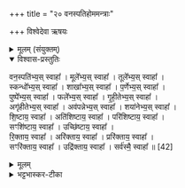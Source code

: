 +++
title = "२० वनस्पतिहोममन्त्राः"

+++
विश्वेदेवा ऋषयः
<details><summary>मूलम् (संयुक्तम्)</summary>

वन॒स्पति॑भ्य॒स्स्वाहा॒ मूले᳚भ्य॒स्स्वाहा॒ तूले᳚भ्य॒स्स्वाहा॒ स्कन्धो᳚भ्य॒स्स्वाहा॒ शाखा᳚भ्य॒स्स्वाहा॑ प॒र्णेभ्य॒स्स्वाहा॒ पुष्पे᳚भ्य॒स्स्वाहा॒ फले᳚भ्य॒स्स्वाहा॑ गृही॒तेभ्य॒स्स्वाहाऽगृ॑हीतेभ्य॒स्स्वाहाऽव॑पन्नेभ्य॒स्स्वाहा॒ शया॑नेभ्य॒स्स्वाहा॑ शि॒ष्टाय॒ स्वाहाति॑शिष्टाय॒ स्वाहा॒ परि॑शिष्टाय॒ स्वाहा॒ सꣳशि॑ष्टाय॒ स्वाहोच्छि॑ष्टाय॒ स्वाहा॑ रि॒क्ताय॒ स्वाहाऽरि॑क्ताय॒ स्वाहा॒ प्ररि॑क्ताय॒ स्वाहा॒ सꣳरि॑क्ताय॒ स्वाहोद्रि॑क्ताय॒ स्वाहा॒ सर्व॑स्मै॒ स्वाहा᳚ ॥ [42]
</details>

<details open><summary>विश्वास-प्रस्तुतिः</summary>

वन॒स्पति॑भ्य॒स् स्वाहा᳚ । मूले᳚भ्य॒स् स्वाहा᳚ । तूले᳚भ्य॒स् स्वाहा᳚ ।  
स्कन्धो᳚भ्य॒स् स्वाहा᳚ । शाखा᳚भ्य॒स् स्वाहा᳚ । प॒र्णेभ्य॒स् स्वाहा᳚ ।  
पुष्पे᳚भ्य॒स् स्वाहा᳚ । फले᳚भ्य॒स् स्वाहा᳚ । गृ॒ही॒तेभ्य॒स् स्वाहा᳚ ।  
अगृ॑हीतेभ्य॒स् स्वाहा᳚ । अव॑पन्नेभ्य॒स् स्वाहा᳚ । शया॑नेभ्य॒स् स्वाहा᳚ ।  
शि॒ष्टाय॒ स्वाहा᳚ । अति॑शिष्टाय॒ स्वाहा᳚ । परि॑शिष्टाय॒ स्वाहा᳚ ।  
सꣳशि॑ष्टाय॒ स्वाहा᳚ । उच्छि॑ष्टाय॒ स्वाहा᳚ ।  
रि॒क्ताय॒ स्वाहा᳚ । अरि॑क्ताय॒ स्वाहा᳚ । प्ररि॑क्ताय॒ स्वाहा᳚ ।  
सꣳरि॑क्ताय॒ स्वाहा᳚ । उद्रि॑क्ताय॒ स्वाहा᳚ । सर्व॑स्मै॒ स्वाहा᳚ ॥ [42]
</details>

<details><summary>मूलम्</summary>

वन॒स्पति॑भ्य॒स् स्वाहा᳚ । मूले᳚भ्य॒स् स्वाहा᳚ । तूले᳚भ्य॒स् स्वाहा᳚ ।  
स्कन्धो᳚भ्य॒स् स्वाहा᳚ । शाखा᳚भ्य॒स् स्वाहा᳚ । प॒र्णेभ्य॒स् स्वाहा᳚ ।  
पुष्पे᳚भ्य॒स् स्वाहा᳚ । फले᳚भ्य॒स् स्वाहा᳚ । गृ॒ही॒तेभ्य॒स् स्वाहा᳚ ।  
अगृ॑हीतेभ्य॒स् स्वाहा᳚ । अव॑पन्नेभ्य॒स् स्वाहा᳚ । शया॑नेभ्य॒स् स्वाहा᳚ ।  
शि॒ष्टाय॒ स्वाहा᳚ । अति॑शिष्टाय॒ स्वाहा᳚ । परि॑शिष्टाय॒ स्वाहा᳚ ।  
सꣳशि॑ष्टाय॒ स्वाहा᳚ । उच्छि॑ष्टाय॒ स्वाहा᳚ ।  
रि॒क्ताय॒ स्वाहा᳚ । अरि॑क्ताय॒ स्वाहा᳚ । प्ररि॑क्ताय॒ स्वाहा᳚ ।  
सꣳरि॑क्ताय॒ स्वाहा᳚ । उद्रि॑क्ताय॒ स्वाहा᳚ । सर्व॑स्मै॒ स्वाहा᳚ ॥ [42]
</details>

<details><summary>भट्टभास्कर-टीका</summary>

1अथ वनस्पतिहोमाः - वनस्पतिभ्य इत्याद्याः ॥ वनस्पतयः फलिनः। उपलक्षणत्वात् सर्वेऽपि शाखिनो गृह्यन्ते, पारस्करादित्वात्सुट्, 'उभे वनस्पत्यादिषु युगपत्' इति पूर्वोत्तरयोर्युगपत्प्रकृतिस्वरत्वम्, । स्कन्धोभ्यः । वर्णव्यत्ययः, सकारन्त एव वा ।. गृहीतादीनि व्याख्यातानि । शिष्टाय क्रियासूपयुक्ताय । 'अतिशिष्टाय उपयुज्य स्थापितैकदेशाय । 'परिशिष्टाय उपयोगातिरिक्ताय । संशिष्टाय संपूर्णमुपयुज्य त्यक्ताय । रिक्ताय पुष्पफलैर्वर्जिताय । अतिरिक्ताय अन्यतर युक्ताय । प्ररिक्ताय पुष्पफलैः सर्वथा वर्जिताय । संरिक्ताय पर्णैश्च वर्जिताय । उद्रिक्ताय सर्वैस्समृद्धाय । अत्र प्रादिसमासे व्यत्ययेन अव्ययपूर्वपदप्रकृतिस्वरत्वम् । गतिसमासे 'गतिरनन्तरः' इति गतेः प्रकृतिस्वरत्वम् ॥

इति भट्टभास्करमिश्रविरचिते ज्ञानयज्ञाख्ये यजुर्वेदभाष्ये सप्तमे काण्डे तृतीयप्रश्ने विंशोनुवाकः ॥
समाप्तश्च प्रपाठकः ॥

</details>